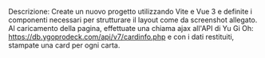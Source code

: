 Descrizione: Create un nuovo progetto utilizzando Vite e Vue 3 e definite i componenti necessari per strutturare il layout come da screenshot allegato. Al caricamento della pagina, effettuate una chiama ajax all'API di Yu Gi Oh: https://db.ygoprodeck.com/api/v7/cardinfo.php e con i dati restituiti, stampate una card per ogni carta.
